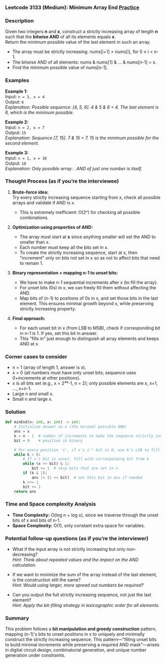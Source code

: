 ### Leetcode 3133 (Medium): Minimum Array End [Practice](https://leetcode.com/problems/minimum-array-end)

### Description  
Given two integers **n** and **x**, construct a strictly increasing array of length **n** such that the **bitwise AND** of all its elements equals **x**.  
Return the minimum possible value of the last element in such an array.

- The array must be strictly increasing: nums[i+1] > nums[i], for 0 ≤ i < n-1.
- The bitwise AND of all elements: nums & nums[1] & ... & nums[n-1] = x.
- Find the minimum possible value of nums[n-1].

### Examples  

**Example 1:**  
Input: `n = 3, x = 4`  
Output: `6`  
*Explanation: Possible sequence: [4, 5, 6]. 4 & 5 & 6 = 4. The last element is 6, which is the minimum possible.*

**Example 2:**  
Input: `n = 2, x = 7`  
Output: `15`  
*Explanation: Sequence [7, 15]. 7 & 15 = 7. 15 is the minimum possible for the second element.*

**Example 3:**  
Input: `n = 1, x = 10`  
Output: `10`  
*Explanation: Only possible array: . AND of just one number is itself.*

### Thought Process (as if you’re the interviewee)  
1. **Brute-force idea:**  
   Try every strictly increasing sequence starting from x, check all possible arrays and validate if AND is x.  
   - This is extremely inefficient: O(2ⁿ) for checking all possible combinations.

2. **Optimization using properties of AND:**  
   - The array must start at **x** since anything smaller will set the AND to smaller than x.
   - Each number must keep all the bits set in x.
   - To create the strictly increasing sequence, start at x, then "increment" only on bits not set in x so as not to affect bits that need to remain 1.

3. **Binary representation + mapping n-1 to unset bits:**  
   - We have to make n-1 sequential increments after x (to fill the array).
   - For unset bits (0s) in x, we can freely fill them without affecting the AND.  
   - Map bits of (n-1) to positions of 0s in x, and set those bits in the last element. This ensures minimal growth beyond x, while preserving strictly increasing property.

4. **Final approach:**  
   - For each unset bit in x (from LSB to MSB), check if corresponding bit in n-1 is 1. If yes, set this bit in answer.
   - This "fills in" just enough to distinguish all array elements and keeps AND at x.

### Corner cases to consider  
- n = 1 (array of length 1, answer is x).
- x = 0 (all numbers must have only unset bits; sequence uses 0+increments at other positions).
- x is all bits set (e.g., x = 2³⁰-1, n = 2); only possible elements are x, x+1, ..., x+n-1.
- Large n and small x.
- Small n and large x.

### Solution

```python
def minEnd(n: int, x: int) -> int:
    # Initialize answer as x (the minimal possible AND)
    ans = x
    k = n - 1  # number of increments to make the sequence strictly increasing
    bit = 0    # position in binary
    
    # For every position 'i', if x's iᵗʰ bit is 0, use k's LSB to fill this gap
    while k > 0:
        # If x's bit is unset, fill with corresponding bit from k
        while (x >> bit) & 1:
            bit += 1  # skip bits that are set in x
        if (k & 1):
            ans |= (1 << bit)  # set this bit in ans if needed
        k >>= 1
        bit += 1
    return ans
```

### Time and Space complexity Analysis  

- **Time Complexity:** O(log n + log x), since we traverse through the unset bits of x and bits of n-1.
- **Space Complexity:** O(1), only constant extra space for variables.

### Potential follow-up questions (as if you’re the interviewer)  

- What if the input array is not strictly increasing but only non-decreasing?  
  *Hint: Think about repeated values and the impact on the AND calculation.*

- If we want to minimize the sum of the array instead of the last element, is the construction still the same?  
  *Hint: Would using larger, more spread out numbers be required?*

- Can you output the full strictly increasing sequence, not just the last element?  
  *Hint: Apply the bit-filling strategy in lexicographic order for all elements.*

### Summary
This problem follows a **bit manipulation and greedy construction** pattern, mapping (n-1)'s bits to unset positions in x to uniquely and minimally construct the strictly increasing sequence. This pattern—"filling unset bits to build minimal increments while preserving a required AND mask"—arises in digital circuit design, combinatorial generation, and unique number generation under constraints.